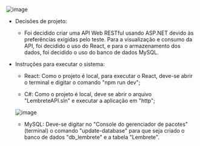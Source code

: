 ![image](https://github.com/QuaresmaGustavo/API-Lembrete/assets/126203767/01ebb9aa-f560-491d-821b-fe1a534bcc47)

* Decisões de projeto:
    - Foi decidido criar uma API Web RESTful usando ASP.NET devido às preferências exigidas pelo teste. Para a visualização e consumo da API, foi decidido o uso do React, e para o armazenamento dos dados, foi decidido o uso do banco de dados MySQL.

* Instruções para executar o sistema: 
   - React: Como o projeto é local, para executar o React, deve-se abrir o terminal e digitar o comando "npm run dev";
     
   - C#: Como o projeto é local, deve se abrir o arquivo "LembreteAPI.sln" e executar a aplicação em "http";
     
  ![image](https://github.com/QuaresmaGustavo/API-Lembrete/assets/126203767/350b1b57-169a-42f0-8c2a-25b397f07792)

   - MySQL: Deve-se digitar no "Console do gerenciador de pacotes" (terminal) o comando "update-database" para que seja criado o banco de dados "db_lembrete" e a tabela "Lembrete".

